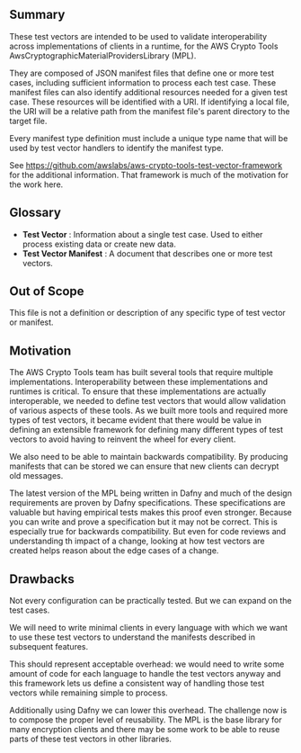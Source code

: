 [//]: # "Copyright Amazon.com Inc. or its affiliates. All Rights Reserved."
[//]: # "SPDX-License-Identifier: CC-BY-SA-4.0"

## Summary

These test vectors are intended to be used to validate interoperability
across implementations of clients in a runtime,
for the AWS Crypto Tools AwsCryptographicMaterialProvidersLibrary (MPL).

They are composed of JSON manifest files that define one or more test cases,
including sufficient information to process each test case.
These manifest files can also identify additional resources needed for a given test case.
These resources will be identified with a URI.
If identifying a local file, the URI will be a relative path from the manifest file's
parent directory to the target file.

Every manifest type definition must include a unique type name that will be used by
test vector handlers to identify the manifest type.

See https://github.com/awslabs/aws-crypto-tools-test-vector-framework for the additional information.
That framework is much of the motivation for the work here.

## Glossary

- **Test Vector** : Information about a single test case. Used to either process existing data
  or create new data.
- **Test Vector Manifest** : A document that describes one or more test vectors.

## Out of Scope

This file is not a definition or description of any specific type of test vector or manifest.

## Motivation

The AWS Crypto Tools team has built several tools that require multiple implementations.
Interoperability between these implementations and runtimes is critical.
To ensure that these implementations are actually interoperable,
we needed to define test vectors that would allow validation
of various aspects of these tools.
As we built more tools and required more types of test vectors,
it became evident that there would be value in defining an extensible framework
for defining many different types of test vectors to avoid having to reinvent the wheel
for every client.

We also need to be able to maintain backwards compatibility.
By producing manifests that can be stored
we can ensure that new clients can decrypt old messages.

The latest version of the MPL being written in Dafny
and much of the design requirements are proven by Dafny specifications.
These specifications are valuable but having empirical tests
makes this proof even stronger.
Because you can write and prove a specification
but it may not be correct.
This is especially true for backwards compatibility.
But even for code reviews and understanding th impact of a change,
looking at how test vectors are created helps reason about the edge cases of a change.

## Drawbacks

Not every configuration can be practically tested.
But we can expand on the test cases.

We will need to write minimal clients in every language with which we want to use these test
vectors to understand the manifests described in subsequent features.

This should represent acceptable overhead: we would need to write some amount of code for each
language to handle the test vectors anyway and this framework lets us define a consistent
way of handling those test vectors while remaining simple to process.

Additionally using Dafny we can lower this overhead.
The challenge now is to compose the proper level of reusability.
The MPL is the base library for many encryption clients
and there may be some work to be able to reuse parts of these test vectors
in other libraries.
